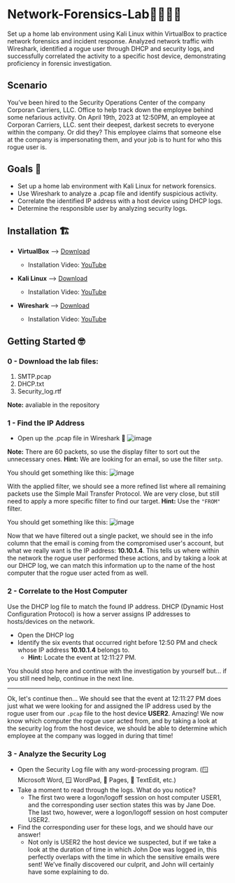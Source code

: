 # Network-Forensics-Lab🕵🏻‍♂️🔐

Set up a home lab environment using Kali Linux within VirtualBox to practice network forensics and incident response. Analyzed network traffic with Wireshark, identified a rogue user through DHCP and security logs, and successfully correlated the activity to a specific host device, demonstrating proficiency in forensic investigation.

## Scenario
You’ve been hired to the Security Operations Center of the company Corporan Carriers, LLC. Office to help track down the employee behind some nefarious activity. On April 19th, 2023 at 12:50PM, an employee at Corporan Carriers, LLC. sent their deepest, darkest secrets to everyone within the company. Or did they? This employee claims that someone else at the company is impersonating them, and your job is to hunt for who this rogue user is.

## Goals 🎯

* Set up a home lab environment with Kali Linux for network forensics.
* Use Wireshark to analyze a .pcap file and identify suspicious activity.
* Correlate the identified IP address with a host device using DHCP logs.
* Determine the responsible user by analyzing security logs.

## Installation 🏗️

* **VirtualBox** --> [Download](https://www.virtualbox.org/wiki/Downloads)
  - Installation Video: [YouTube](https://www.youtube.com/watch?v=omQ6mLF2zYA&t=0s)

* **Kali Linux** -->  [Download](https://www.kali.org/get-kali/#kali-platforms)
  - Installation Video: [YouTube](https://www.youtube.com/watch?v=vnX1NaF4K-Q)

* **Wireshark** -->  [Download](https://www.wireshark.org/download.html)
  - Installation Video: [YouTube](https://www.youtube.com/watch?v=4_7A8Ikp5Cc&t=21s)

## Getting Started 🤓

### 0 - Download the lab files:
  1. SMTP.pcap
  2. DHCP.txt
  3. Security_log.rtf
     
**Note:** avaliable in the repository

### 1 - Find the IP Address
* Open up the .pcap file in Wireshark 📄
  ![image](https://github.com/user-attachments/assets/7d81aaa2-d14f-435b-bd19-a44b05419f68)

**Note:** There are 60 packets, so use the display filter to sort out the unnecessary ones. **Hint:** We are looking for an email, so use the filter `smtp`.

You should get something like this:
![image](https://github.com/user-attachments/assets/f1c1d9a7-ffd0-4de3-9b04-5559988841b5)

With the applied filter, we should see a more refined list where all remaining packets use the Simple Mail Transfer Protocol. We are very close, but still need to apply a more specific filter to find our target. **Hint:** Use the `"FROM"` filter.

You should get something like this:
![image](https://github.com/user-attachments/assets/21698138-33b5-40d2-9bb2-a3d394d1ddf1)

Now that we have filtered out a single packet, we should see in the info column that the email is coming from the compromised user's account, but what we really want is the IP address: **10.10.1.4**. This tells us where within the network the rogue user performed these actions, and by taking a look at our DHCP log, we can match this information up to the name of the host computer that the rogue user acted from as well.

### 2 - Correlate to the Host Computer

Use the DHCP log file to match the found IP address. DHCP (Dynamic Host Configuration Protocol) is how a server assigns IP addresses to hosts/devices on the network.
* Open the DHCP log
* Identify the six events that occurred right before 12:50 PM and check whose IP address **10.10.1.4** belongs to.
    * **Hint:** Locate the event at 12:11:27 PM.
      
You should stop here and continue with the investigation by yourself but... if you still need help, continue in the next line.

---

Ok, let's continue then... We should see that the event at 12:11:27 PM does just what we were looking for and assigned the IP address used by the rogue user from our `.pcap` file to the host device **USER2**. Amazing! We now know which computer the rogue user acted from, and by taking a look at the security log from the host device, we should be able to determine which employee at the company was logged in during that time!

### 3 - Analyze the Security Log

* Open the Security Log file with any word-processing program. (🪟 Microsoft Word, 🪟 WordPad, 🍏 Pages, 🍏 TextEdit, etc.)
* Take a moment to read through the logs. What do you notice?
  - The first two were a logon/logoff session on host computer USER1, and the corresponding user section states this was by Jane Doe. The last two, however, were a logon/logoff session on host computer USER2.
* Find the corresponding user for these logs, and we should have our answer!
  - Not only is USER2 the host device we suspected, but if we take a look at the duration of time in which John Doe was logged in, this perfectly overlaps with the time in which the sensitive emails were sent! We’ve finally discovered our culprit, and John will certainly have some explaining to do.
